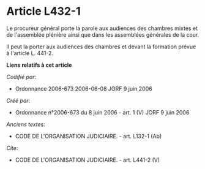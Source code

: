 # Article L432-1

Le procureur général porte la parole aux audiences des chambres mixtes et de l'assemblée plénière ainsi que dans les
assemblées générales de la cour. 

Il peut la porter aux audiences des chambres et devant la formation prévue à l'article L. 441-2.

**Liens relatifs à cet article**

_Codifié par_:

  - Ordonnance 2006-673 2006-06-08 JORF 9 juin 2006

_Créé par_:

  - Ordonnance n°2006-673 du 8 juin 2006 - art. 1 (V) JORF 9 juin 2006

_Anciens textes_:

  - CODE DE L'ORGANISATION JUDICIAIRE. - art. L132-1 (Ab)

_Cite_:

  - CODE DE L'ORGANISATION JUDICIAIRE. - art. L441-2 (V)
